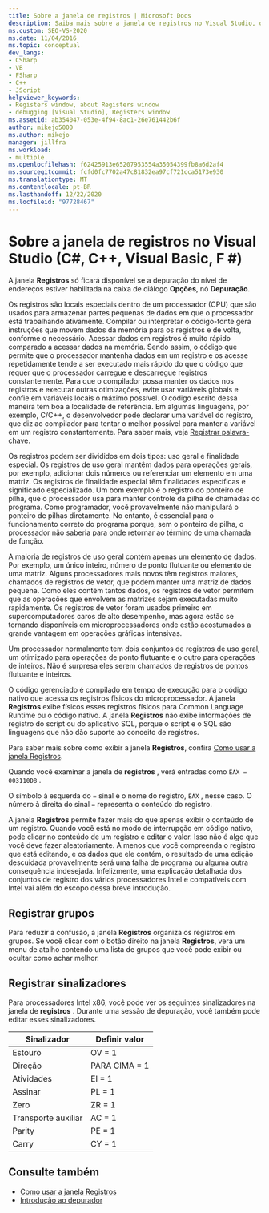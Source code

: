 ```yaml
---
title: Sobre a janela de registros | Microsoft Docs
description: Saiba mais sobre a janela de registros no Visual Studio, que está disponível somente se a depuração no nível de endereço estiver habilitada na caixa de diálogo opções, Depurando o nó.
ms.custom: SEO-VS-2020
ms.date: 11/04/2016
ms.topic: conceptual
dev_langs:
- CSharp
- VB
- FSharp
- C++
- JScript
helpviewer_keywords:
- Registers window, about Registers window
- debugging [Visual Studio], Registers window
ms.assetid: ab354047-053e-4f94-8ac1-26e761442b6f
author: mikejo5000
ms.author: mikejo
manager: jillfra
ms.workload:
- multiple
ms.openlocfilehash: f62425913e65207953554a35054399fb8a6d2af4
ms.sourcegitcommit: fcfd0fc7702a47c81832ea97cf721cca5173e930
ms.translationtype: MT
ms.contentlocale: pt-BR
ms.lasthandoff: 12/22/2020
ms.locfileid: "97728467"
---
```

# <a name="about-the-registers-window-in-visual-studio-c-c-visual-basic-f"></a>Sobre a janela de registros no Visual Studio (C#, C++, Visual Basic, F #)

A janela **Registros** só ficará disponível se a depuração do nível de endereços estiver habilitada na caixa de diálogo **Opções**, nó **Depuração**.

 Os registros são locais especiais dentro de um processador (CPU) que são usados para armazenar partes pequenas de dados em que o processador está trabalhando ativamente. Compilar ou interpretar o código-fonte gera instruções que movem dados da memória para os registros e de volta, conforme o necessário. Acessar dados em registros é muito rápido comparado a acessar dados na memória. Sendo assim, o código que permite que o processador mantenha dados em um registro e os acesse repetidamente tende a ser executado mais rápido do que o código que requer que o processador carregue e descarregue registros constantemente. Para que o compilador possa manter os dados nos registros e executar outras otimizações, evite usar variáveis globais e confie em variáveis locais o máximo possível. O código escrito dessa maneira tem boa a localidade de referência. Em algumas linguagens, por exemplo, C/C++, o desenvolvedor pode declarar uma variável do registro, que diz ao compilador para tentar o melhor possível para manter a variável em um registro constantemente. Para saber mais, veja [Registrar palavra-chave](/previous-versions/482s4fy9(v=vs.140)).

 Os registros podem ser divididos em dois tipos: uso geral e finalidade especial. Os registros de uso geral mantêm dados para operações gerais, por exemplo, adicionar dois números ou referenciar um elemento em uma matriz. Os registros de finalidade especial têm finalidades específicas e significado especializado. Um bom exemplo é o registro do ponteiro de pilha, que o processador usa para manter controle da pilha de chamadas do programa. Como programador, você provavelmente não manipulará o ponteiro de pilhas diretamente. No entanto, é essencial para o funcionamento correto do programa porque, sem o ponteiro de pilha, o processador não saberia para onde retornar ao término de uma chamada de função.

 A maioria de registros de uso geral contém apenas um elemento de dados. Por exemplo, um único inteiro, número de ponto flutuante ou elemento de uma matriz. Alguns processadores mais novos têm registros maiores, chamados de registros de vetor, que podem manter uma matriz de dados pequena. Como eles contêm tantos dados, os registros de vetor permitem que as operações que envolvem as matrizes sejam executadas muito rapidamente. Os registros de vetor foram usados primeiro em supercomputadores caros de alto desempenho, mas agora estão se tornando disponíveis em microprocessadores onde estão acostumados a grande vantagem em operações gráficas intensivas.

 Um processador normalmente tem dois conjuntos de registros de uso geral, um otimizado para operações de ponto flutuante e o outro para operações de inteiros. Não é surpresa eles serem chamados de registros de pontos flutuante e inteiros.

 O código gerenciado é compilado em tempo de execução para o código nativo que acessa os registros físicos do microprocessador. A janela **Registros** exibe físicos esses registros físicos para Common Language Runtime ou o código nativo. A janela **Registros** não exibe informações de registro do script ou do aplicativo SQL, porque o script e o SQL são linguagens que não dão suporte ao conceito de registros.

 Para saber mais sobre como exibir a janela **Registros**, confira [Como usar a janela Registros](../debugger/how-to-use-the-registers-window.md).

 Quando você examinar a janela de **registros** , verá entradas como `EAX = 003110D8` .

 O símbolo à esquerda do `=` sinal é o nome do registro, `EAX` , nesse caso. O número à direita do sinal `=` representa o conteúdo do registro.

 A janela **Registros** permite fazer mais do que apenas exibir o conteúdo de um registro. Quando você está no modo de interrupção em código nativo, pode clicar no conteúdo de um registro e editar o valor. Isso não é algo que você deve fazer aleatoriamente. A menos que você compreenda o registro que está editando, e os dados que ele contém, o resultado de uma edição descuidada provavelmente será uma falha de programa ou alguma outra consequência indesejada. Infelizmente, uma explicação detalhada dos conjuntos de registro dos vários processadores Intel e compatíveis com Intel vai além do escopo dessa breve introdução.

## <a name="register-groups"></a>Registrar grupos

Para reduzir a confusão, a janela **Registros** organiza os registros em grupos. Se você clicar com o botão direito na janela **Registros**, verá um menu de atalho contendo uma lista de grupos que você pode exibir ou ocultar como achar melhor.

## <a name="register-flags"></a>Registrar sinalizadores

Para processadores Intel x86, você pode ver os seguintes sinalizadores na janela de **registros** . Durante uma sessão de depuração, você também pode editar esses sinalizadores.

|Sinalizador|Definir valor|
|-|-|
|Estouro|OV = 1|
|Direção|PARA CIMA = 1|
|Atividades|EI = 1|
|Assinar|PL = 1|
|Zero|ZR = 1|
|Transporte auxiliar|AC = 1|
|Parity|PE = 1|
|Carry|CY = 1|

## <a name="see-also"></a>Consulte também
- [Como usar a janela Registros](../debugger/how-to-use-the-registers-window.md)
- [Introdução ao depurador](../debugger/debugger-feature-tour.md)